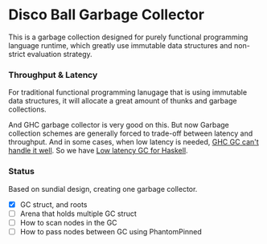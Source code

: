 # Disco Ball Garbage Collector

This is a garbage collection designed for purely functional programming language runtime, which greatly use immutable data structures and non-strict evaluation strategy.

### Throughput & Latency
For traditional functional programming lanugage that is using immutable data structures, it will allocate a great amount of thunks and garbage collections.

And GHC garbage collector is very good on this. But now Garbage collection schemes are generally forced to trade-off between latency and throughput. And in some cases, when low latency is needed, [GHC GC can't handle it well](https://making.pusher.com/latency-working-set-ghc-gc-pick-two/). So we have [Low latency GC for Haskell](https://well-typed.com/blog/2019/10/nonmoving-gc-merge/).

### Status

Based on sundial design, creating one garbage collector.

- [x] GC struct, and roots
- [ ] Arena that holds multiple GC struct
- [ ] How to scan nodes in the GC
- [ ] How to pass nodes between GC using PhantomPinned
